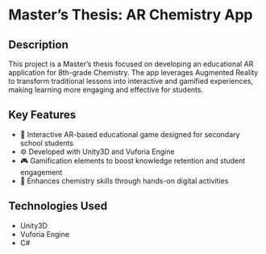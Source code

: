# Master’s Thesis: AR Chemistry App

## Description
This project is a Master’s thesis focused on developing an educational AR application for 8th-grade Chemistry. The app leverages Augmented Reality to transform traditional lessons into interactive and gamified experiences, making learning more engaging and effective for students.

## Key Features
- 📱 Interactive AR-based educational game designed for secondary school students  
- ⚙️ Developed with Unity3D and Vuforia Engine  
- 🎮 Gamification elements to boost knowledge retention and student engagement  
- 🧪 Enhances chemistry skills through hands-on digital activities  

## Technologies Used
- Unity3D  
- Vuforia Engine  
- C#
